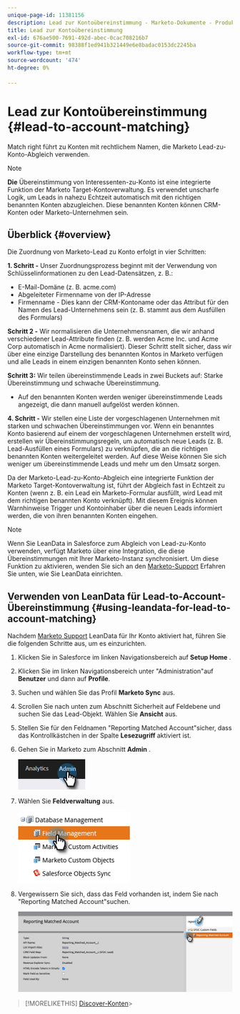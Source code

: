 ```yaml
---
unique-page-id: 11381156
description: Lead zur Kontoübereinstimmung - Marketo-Dokumente - Produktdokumentation
title: Lead zur Kontoübereinstimmung
exl-id: 676ae500-7691-492d-abec-0cac708216b7
source-git-commit: 98388f1ed941b321449e6e8badac0153dc2245ba
workflow-type: tm+mt
source-wordcount: '474'
ht-degree: 0%

---
```


# Lead zur Kontoübereinstimmung {#lead-to-account-matching}

Match right führt zu Konten mit rechtlichem Namen, die Marketo Lead-zu-Konto-Abgleich verwenden.

>[!NOTE]
>
>**Die** Übereinstimmung von Interessenten-zu-Konto ist eine integrierte Funktion der Marketo Target-Kontoverwaltung. Es verwendet unscharfe Logik, um Leads in nahezu Echtzeit automatisch mit den richtigen benannten Konten abzugleichen. Diese benannten Konten können CRM-Konten oder Marketo-Unternehmen sein.

## Überblick {#overview}

Die Zuordnung von Marketo-Lead zu Konto erfolgt in vier Schritten:

**1. Schritt -** Unser Zuordnungsprozess beginnt mit der Verwendung von Schlüsselinformationen zu den Lead-Datensätzen, z. B.:

* E-Mail-Domäne (z. B. acme.com)
* Abgeleiteter Firmenname von der IP-Adresse
* Firmenname - Dies kann der CRM-Kontoname oder das Attribut für den Namen des Lead-Unternehmens sein (z. B. stammt aus dem Ausfüllen des Formulars)

**Schritt 2 -** Wir normalisieren die Unternehmensnamen, die wir anhand verschiedener Lead-Attribute finden (z. B. werden Acme Inc. und Acme Corp automatisch in Acme normalisiert). Dieser Schritt stellt sicher, dass wir über eine einzige Darstellung des benannten Kontos in Marketo verfügen und alle Leads in einem einzigen benannten Konto sehen können.

**Schritt 3:** Wir teilen übereinstimmende Leads in zwei Buckets auf: Starke Übereinstimmung und schwache Übereinstimmung.

* Auf den benannten Konten werden weniger übereinstimmende Leads angezeigt, die dann manuell aufgelöst werden können.

**4. Schritt -** Wir stellen eine Liste der vorgeschlagenen Unternehmen mit starken und schwachen Übereinstimmungen vor. Wenn ein benanntes Konto basierend auf einem der vorgeschlagenen Unternehmen erstellt wird, erstellen wir Übereinstimmungsregeln, um automatisch neue Leads (z. B. Lead-Ausfüllen eines Formulars) zu verknüpfen, die an die richtigen benannten Konten weitergeleitet werden. Auf diese Weise können Sie sich weniger um übereinstimmende Leads und mehr um den Umsatz sorgen.

Da der Marketo-Lead-zu-Konto-Abgleich eine integrierte Funktion der Marketo Target-Kontoverwaltung ist, führt der Abgleich fast in Echtzeit zu Konten (wenn z. B. ein Lead ein Marketo-Formular ausfüllt, wird Lead mit dem richtigen benannten Konto verknüpft). Mit diesem Ereignis können Warnhinweise Trigger und Kontoinhaber über die neuen Leads informiert werden, die von ihren benannten Konten eingehen.

>[!NOTE]
>
>Wenn Sie LeanData in Salesforce zum Abgleich von Lead-zu-Konto verwenden, verfügt Marketo über eine Integration, die diese Übereinstimmungen mit Ihrer Marketo-Instanz synchronisiert. Um diese Funktion zu aktivieren, wenden Sie sich an den [Marketo-Support](https://nation.marketo.com/t5/Support/ct-p/Support) Erfahren Sie unten, wie Sie LeanData einrichten.

## Verwenden von LeanData für Lead-to-Account-Übereinstimmung {#using-leandata-for-lead-to-account-matching}

Nachdem [Marketo Support](https://nation.marketo.com/t5/Support/ct-p/Support) LeanData für Ihr Konto aktiviert hat, führen Sie die folgenden Schritte aus, um es einzurichten.

1. Klicken Sie in Salesforce im linken Navigationsbereich auf **Setup Home** .

1. Klicken Sie im linken Navigationsbereich unter &quot;Administration&quot;auf **Benutzer** und dann auf **Profile**.

1. Suchen und wählen Sie das Profil **Marketo Sync** aus.

1. Scrollen Sie nach unten zum Abschnitt Sicherheit auf Feldebene und suchen Sie das Lead-Objekt. Wählen Sie **Ansicht** aus.

1. Stellen Sie für den Feldnamen &quot;Reporting Matched Account&quot;sicher, dass das Kontrollkästchen in der Spalte **Lesezugriff** aktiviert ist.

1. Gehen Sie in Marketo zum Abschnitt **Admin** .

   ![](assets/lead-to-account-matching-1.png)

1. Wählen Sie **Feldverwaltung** aus.

   ![](assets/lead-to-account-matching-2.png)

1. Vergewissern Sie sich, dass das Feld vorhanden ist, indem Sie nach &quot;Reporting Matched Account&quot;suchen.

   ![](assets/lead-to-account-matching-3.png)

>[!MORELIKETHIS]
[Discover-Konten](/help/marketo/product-docs/target-account-management/target/named-accounts/discover-accounts.md)>
>
